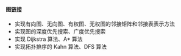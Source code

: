 #### 图[链接](！https://time.geekbang.org/column/article/81218)
- 实现有向图、无向图、有权图、无权图的邻接矩阵和邻接表表示方法
- 实现图的深度优先搜索、广度优先搜索
- 实现 Dijkstra 算法、A* 算法
- 实现拓扑排序的 Kahn 算法、DFS 算法